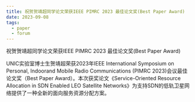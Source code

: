 ```yaml
---
title: 祝贺贺靖超同学论文荣获IEEE PIMRC 2023 最佳论文奖(Best Paper Award)
date: 2023-09-08
tags:
  - paper
  - forum
---
```


祝贺贺靖超同学论文荣获IEEE PIMRC 2023 最佳论文奖(Best Paper Award)

<!--more-->

UNIC实验室博士生贺靖超荣获2023年IEEE International Symposium on Personal, Indoorand Mobile Radio Communications (PIMRC 2023)会议最佳论文奖（Best Paper Award）。本次获奖论文《Service-Oriented Resource Allocation in SDN Enabled LEO Satellite Networks》为支持SDN的低轨卫星网络提供了一种全新的面向服务资源分配方案。
